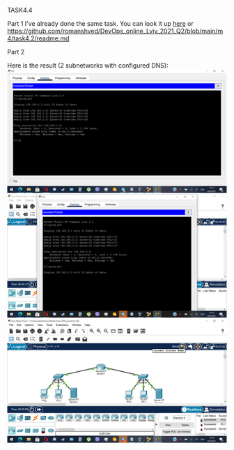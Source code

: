 TASK4.4

Part 1
I've already done the same task. You can look it up <a href="https://github.com/romanshved/DevOps_online_Lviv_2021_Q2/blob/main/m4/task4.2/readme.md">here</a> or https://github.com/romanshved/DevOps_online_Lviv_2021_Q2/blob/main/m4/task4.2/readme.md


Part 2

Here is the result (2 subnetworks with configured DNS):
<img src="screenshots/1.png">
<img src="screenshots/2.png">
<img src="screenshots/3.png">
